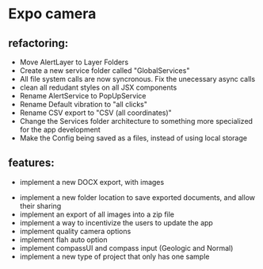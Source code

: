 # Expo camera

## refactoring:
- Move AlertLayer to Layer Folders
- Create a new service folder called "GlobalServices"
- All file system calls are now syncronous. Fix the unecessary async calls
- clean all redudant styles on all JSX components
- Rename AlertService to PopUpService
- Rename Default vibration to "all clicks"
- Rename CSV export to "CSV (all coordinates)"
- Change the Services folder architecture to something more specialized for the app development
- Make the Config being saved as a files, instead of using local storage

## features:
+ implement a new DOCX export, with images
- implement a new folder location to save exported documents, and allow their sharing
- implement an export of all images into a zip file
- implement a way to incentivize the users to update the app
- implement quality camera options
- implement flah auto option
- implement compassUI and compass input (Geologic and Normal)
- implement a new type of project that only has one sample